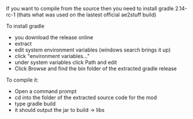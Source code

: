 If you want to compile from the source then you need to install gradle 2.14-rc-1 (thats what was used on the lastest official ae2stuff build)

To install gradle
- you download the release online
- extract
- edit system environment variables (windows search brings it up)
- click "environment variables..."
- under system variables click Path and edit
- Click Browse and find the bin folder of the extracted gradle release

To compile it:
- Open a command prompt
- cd into the folder of the extracted source code for the mod
- type gradle build
- it should output the jar to build -> libs
